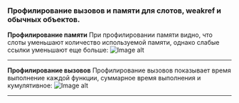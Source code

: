 ### Профилирование вызовов и памяти для слотов, weakref и обычных объектов.

__Профилирование памяти__
При профилировании памяти видно, что слоты уменьшают количество используемой 
памяти, однако слабые ссылки уменьшают еще больше:
![Image alt](https://github.com/d3vyatk4ru/py-TP/raw/master/imgs/call_prof.png "Профилирование памяти")

---

__Профилирование вызовов__
Профилирование вызовов показывает время выполнение каждой функции, суммарное
время выполнения и кумулятивное: 
![Image alt](https://github.com/d3vyatk4ru/py-TP/raw/master/imgs/call_prof.png "Профилирование вызовов")

---